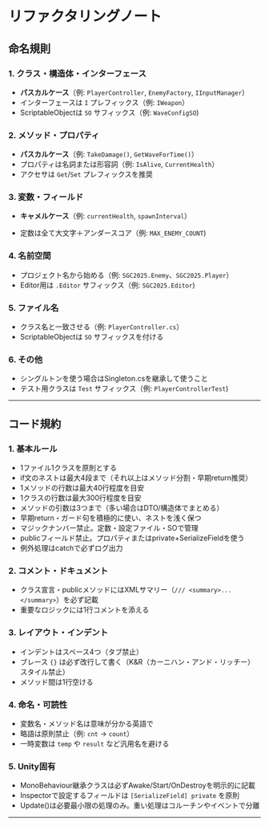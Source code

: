 # リファクタリングノート

## 命名規則

### 1. クラス・構造体・インターフェース
- **パスカルケース**（例: `PlayerController`, `EnemyFactory`, `IInputManager`）
- インターフェースは `I` プレフィックス（例: `IWeapon`）
- ScriptableObjectは `SO` サフィックス（例: `WaveConfigSO`)

### 2. メソッド・プロパティ
- **パスカルケース**（例: `TakeDamage()`, `GetWaveForTime()`）
- プロパティは名詞または形容詞（例: `IsAlive`, `CurrentHealth`）
- アクセサは `Get`/`Set` プレフィックスを推奨

### 3. 変数・フィールド
- **キャメルケース**（例: `currentHealth`, `spawnInterval`）

- 定数は全て大文字＋アンダースコア（例: `MAX_ENEMY_COUNT`)

### 4. 名前空間
- プロジェクト名から始める（例: `SGC2025.Enemy`、`SGC2025.Player`）
- Editor用は `.Editor` サフィックス（例: `SGC2025.Editor`)

### 5. ファイル名
- クラス名と一致させる（例: `PlayerController.cs`）
- ScriptableObjectは `SO` サフィックスを付ける

### 6. その他
- シングルトンを使う場合はSingleton.csを継承して使うこと
- テスト用クラスは `Test` サフィックス（例: `PlayerControllerTest`)

---

## コード規約

### 1. 基本ルール
- 1ファイル1クラスを原則とする
- if文のネストは最大4段まで（それ以上はメソッド分割・早期return推奨）
- 1メソッドの行数は最大40行程度を目安
- 1クラスの行数は最大300行程度を目安
- メソッドの引数は3つまで（多い場合はDTO/構造体でまとめる）
- 早期return・ガード句を積極的に使い、ネストを浅く保つ
- マジックナンバー禁止。定数・設定ファイル・SOで管理
- publicフィールド禁止。プロパティまたはprivate+SerializeFieldを使う
- 例外処理はcatchで必ずログ出力

### 2. コメント・ドキュメント
- クラス宣言・publicメソッドにはXMLサマリー（`/// <summary>...</summary>`）を必ず記載
- 重要なロジックには1行コメントを添える

### 3. レイアウト・インデント
- インデントはスペース4つ（タブ禁止）
- ブレース `{}` は必ず改行して書く（K&R（カーニハン・アンド・リッチー）スタイル禁止）
- メソッド間は1行空ける

### 4. 命名・可読性
- 変数名・メソッド名は意味が分かる英語で
- 略語は原則禁止（例: `cnt` → `count`）
- 一時変数は `temp` や `result` など汎用名を避ける

### 5. Unity固有
- MonoBehaviour継承クラスは必ずAwake/Start/OnDestroyを明示的に記載
- Inspectorで設定するフィールドは `[SerializeField] private` を原則
- Update()は必要最小限の処理のみ。重い処理はコルーチンやイベントで分離

---
